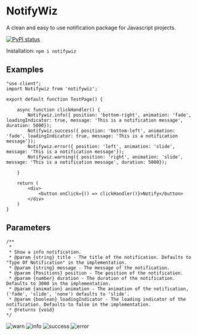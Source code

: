 # NotifyWiz
A clean and easy to use notification package for Javascript projects.

[![PyPI status](https://img.shields.io/pypi/status/ansicolortags.svg)](https://pypi.python.org/pypi/ansicolortags/)

Installation: `npm i notifywiz`

## Examples
```
"use client";
import Notifywiz from 'notifywiz';

export default function TestPage() {
    
    async function clickHandler() {
        Notifywiz.info({ position: 'bottom-right', animation: 'fade', loadingIndicator: true, message: 'This is a notification message', duration: 5000});
        Notifywiz.success({ position: 'bottom-left', animation: 'fade', loadingIndicator: true, message: 'This is a notification message'});
        Notifywiz.error({ position: 'left', animation: 'slide', message: 'This is a notification message'});
        Notifywiz.warning({ position: 'right', animation: 'slide', message: 'This is a notification message', duration: 5000});

    }

    return (
        <div>
            <button onClick={() => clickHandler()}>Notify</button>
        </div>
    )
}
```

## Parameters
```
/**
 * 
 * Show a info notification.
 * @param {string} title - The title of the notification. Defaults to "Type Of Notification" in the implementation.
 * @param {string} message - The message of the notification.
 * @param {Positions} position - The position of the notification.
 * @param {number} duration - The duration of the notification. Defaults to 3000 in the implementation.
 * @param {animation} animation - The animation of the notification, ('fade', 'slide', 'none') defaults to 'slide'.  
 * @param {boolean} loadingIndicator - The loading indicator of the notification. Defaults to false in the implementation.
 * @returns {void}
*/
```

![warn](https://github.com/CB-Website-Development/NotifyWiz/assets/66691438/5d1fc9b5-6b3e-4311-8790-f2aed7a492a5)
![info](https://github.com/CB-Website-Development/NotifyWiz/assets/66691438/c68f6404-bfeb-4554-ab6d-64ec39c5cc0e)
![success](https://github.com/CB-Website-Development/NotifyWiz/assets/66691438/3b3762ef-ed8d-4be0-8a1a-d9661f0b5897)
![error](https://github.com/CB-Website-Development/NotifyWiz/assets/66691438/8a63c81a-b86f-4e9c-a035-6fdc8e8c13ad)

